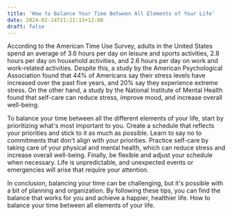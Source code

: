 ```yaml
---
title: 'How to Balance Your Time Between All Elements of Your Life'
date: 2024-02-14T21:21:13+12:00
draft: false
---
```


According to the American Time Use Survey, adults in the United States spend an average of 3.6 hours per day on leisure and sports activities, 2.8 hours per day on household activities, and 2.6 hours per day on work and work-related activities. Despite this, a study by the American Psychological Association found that 44% of Americans say their stress levels have increased over the past five years, and 20% say they experience extreme stress. On the other hand, a study by the National Institute of Mental Health found that self-care can reduce stress, improve mood, and increase overall well-being.

To balance your time between all the different elements of your life, start by prioritizing what's most important to you. Create a schedule that reflects your priorities and stick to it as much as possible. Learn to say no to commitments that don't align with your priorities. Practice self-care by taking care of your physical and mental health, which can reduce stress and increase overall well-being. Finally, be flexible and adjust your schedule when necessary. Life is unpredictable, and unexpected events or emergencies will arise that require your attention.

In conclusion, balancing your time can be challenging, but it's possible with a bit of planning and organization. By following these tips, you can find the balance that works for you and achieve a happier, healthier life. How to balance your time between all elements of your life.
